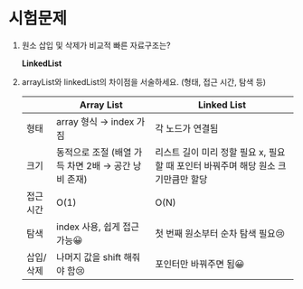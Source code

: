 # 시험문제

1. 원소 삽입 및 삭제가 비교적 빠른 자료구조는?
    
    **LinkedList**
    
2. arrayList와 linkedList의 차이점을 서술하세요. (형태, 접근 시간, 탐색 등)    
    
    |  | Array List | Linked List |
    | --- | --- | --- |
    | 형태 | array 형식 → index 가짐 | 각 노드가 연결됨 |
    | 크기 | 동적으로 조절 (배열 가득 차면 2배 → 공간 낭비 존재) | 리스트 길이 미리 정할 필요 x, 필요할 때 포인터 바꿔주며 해당 원소 크기만큼만 할당 |
    | 접근 시간 | O(1) | O(N) |
    | 탐색 | index 사용, 쉽게 접근 가능😀 | 첫 번째 원소부터 순차 탐색 필요😢 |
    | 삽입/삭제 | 나머지 값을 shift 해줘야 함😢 | 포인터만 바꿔주면 됨😀 |

